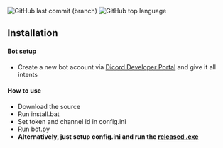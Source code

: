 ![GitHub last commit (branch)](https://img.shields.io/github/last-commit/curv3ball/saladtracker/main) ![GitHub top language](https://img.shields.io/github/languages/top/curv3ball/saladtracker)


## Installation

#### Bot setup
- Create a new bot account via [Dicord Developer Portal](https://discord.com/developers/applications) and give it all intents

#### How to use
- Download the source
- Run install.bat
- Set token and channel id in config.ini
- Run bot.py
- **Alternatively, just setup config.ini and run the [released .exe](https://github.com/curv3ball/saladtracker/releases/download/release/salad_tracker.exe)**